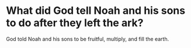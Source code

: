 # What did God tell Noah and his sons to do after they left the ark?

God told Noah and his sons to be fruitful, multiply, and fill the earth.
